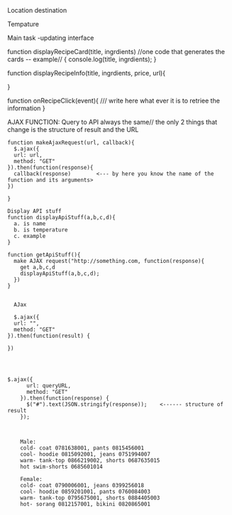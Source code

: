 Location destination

Tempature




Main task -updating interface

function displayRecipeCard(title, ingrdients)   //one code that generates the cards -- example//
{
    console.log(title, ingrdients);
}

function displayRecipeInfo(title, ingrdients, price, url){
 
}

function onRecipeClick(event){
/// write here what ever it is to retriee the information
}



AJAX FUNCTION:
Query to API always the same// the only 2 things that change is the structure of result and the URL
    
    function makeAjaxRequest(url, callback){
      $.ajax({
      url: url,
      method: "GET"
    }).then(function(response){
      callback(response)        <--- by here you know the name of the function and its arguments>
    }) 
         
    }

    Display API stuff
    function displayApiStuff(a,b,c,d){
      a. is name
      b. is temperature
      c. example
    }
    
    function getApiStuff(){
      make AJAX request("http://something.com, function(response){
        get a,b,c,d
        displayApiStuff(a,b,c,d);
      })
    }
    
      
      AJax 

      $.ajax({
      url: "",
      method: "GET"
    }).then(function(result) {
         
    })




    $.ajax({
          url: queryURL,
          method: "GET"
        }).then(function(response) {
          $("#").text(JSON.stringify(response));    <------ structure of result
        });



        Male:
        cold- coat 0781638001, pants 0815456001
        cool- hoodie 0815092001, jeans 0751994007
        warm- tank-top 0866219002, shorts 0687635015
        hot swim-shorts 0685601014

        Female:
        cold- coat 0790006001, jeans 0399256018
        cool- hoodie 0859201001, pants 0760084003
        warm- tank-top 0795675001, shorts 0884405003
        hot- sorang 0812157001, bikini 0820865001